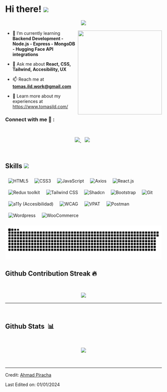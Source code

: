 <h1> Hi there! <img src = "https://raw.githubusercontent.com/MartinHeinz/MartinHeinz/master/wave.gif" width = 40px> </h1>
<p align='center'>
<img src="https://readme-typing-svg.herokuapp.com?color=%2336BCF7&size=25&center=true&vCenter=true&width=433&height=75&lines=I'm+Tomás+Langer;Web+Developer;Frontend+Developer;%40tomasild">
</p>

<img align="right" src="https://media.giphy.com/media/QvpqTCiEcwtvx6wwJK/giphy.gif" width="270" height="270" frameBorder="0" class="giphy-embed" allowFullScreen></img>


- 🌱 I’m currently learning **Backend Development - Node.js - Express - MongoDB - Hugging Face API integrations**

- 💬 Ask me about **React, CSS, Tailwind, Accesibility, UX**

- 📫 Reach me at **tomas.ild.work@gmail.com**

- 📄 Learn more about my experiences at https://www.tomasild.com/


### Connect with me 🔗 :
<br>
<p align='center'>
<a href="mailto:tomas.ild.work@gmail.com" target="_blank">
<img src="https://img.shields.io/badge/Gmail-D14836?style=for-the-badge&logo=gmail&logoColor=white">
</a>&nbsp;&nbsp;
<a href="https://www.linkedin.com/in/tomaslangerduran/" target="_blank">
<img src="https://img.shields.io/badge/linkedin-%230077B5.svg?style=for-the-badge&logo=linkedin&logoColor=white"></a>&nbsp;&nbsp;
</p>
<br>

## Skills <img src="https://media2.giphy.com/media/QssGEmpkyEOhBCb7e1/giphy.gif?cid=ecf05e47a0n3gi1bfqntqmob8g9aid1oyj2wr3ds3mg700bl&rid=giphy.gif" width=32px>
<!-- Frontend y otras habilidades relevantes -->
<div style="display: flex; flex-wrap: wrap;">
  <a href="#" style="text-decoration: none;">
    <img src="https://img.shields.io/badge/HTML5-F16529?style=for-the-badge&logo=html5&logoColor=white" alt="HTML5" style="padding: 5px; margin: 5px; border-radius: 5px;">
  </a>
  <a href="#" style="text-decoration: none;">
    <img src="https://img.shields.io/badge/CSS3-264DE4?style=for-the-badge&logo=css3&logoColor=white" alt="CSS3" style="padding: 5px; margin: 5px; border-radius: 5px;">
  </a>
  <a href="#" style="text-decoration: none;">
    <img src="https://img.shields.io/badge/JavaScript-F0DB4F?style=for-the-badge&logo=javascript&logoColor=black" alt="JavaScript" style="padding: 5px; margin: 5px; border-radius: 5px;">
  </a>
  <a href="#" style="text-decoration: none;">
    <img src="https://img.shields.io/badge/Axios-4B8BBE?style=for-the-badge&logo=axios&logoColor=white" alt="Axios" style="padding: 5px; margin: 5px; border-radius: 5px;">
  </a>
  <a href="#" style="text-decoration: none;">
    <img src="https://img.shields.io/badge/React.js-61DAFB?style=for-the-badge&logo=react&logoColor=black" alt="React.js" style="padding: 5px; margin: 5px; border-radius: 5px;">
  </a>
  <a href="#" style="text-decoration: none;">
    <img src="https://img.shields.io/badge/Redux_toolkit-764ABC?style=for-the-badge&logo=redux&logoColor=white" alt="Redux toolkit" style="padding: 5px; margin: 5px; border-radius: 5px;">
  </a>
  <a href="#" style="text-decoration: none;">
    <img src="https://img.shields.io/badge/Tailwind_CSS-38B2AC?style=for-the-badge&logo=tailwind-css&logoColor=black" alt="Tailwind CSS" style="padding: 5px; margin: 5px; border-radius: 5px;">
  </a>
  <a href="#" style="text-decoration: none;">
    <img src="https://img.shields.io/badge/Shadcn-1A73E8?style=for-the-badge&logo=shadcn&logoColor=white" alt="Shadcn" style="padding: 5px; margin: 5px; border-radius: 5px;">
  </a>
  <a href="#" style="text-decoration: none;">
    <img src="https://img.shields.io/badge/Bootstrap-795548?style=for-the-badge&logo=bootstrap&logoColor=white" alt="Bootstrap" style="padding: 5px; margin: 5px; border-radius: 5px;">
  </a>
  <a href="#" style="text-decoration: none;">
    <img src="https://img.shields.io/badge/Git-F34F29?style=for-the-badge&logo=git&logoColor=white" alt="Git" style="padding: 5px; margin: 5px; border-radius: 5px;">
  </a>
  <a href="#" style="text-decoration: none;">
    <img src="https://img.shields.io/badge/a11y_(Accesibilidad)-61BD4F?style=for-the-badge" alt="a11y (Accesibilidad)" style="padding: 5px; margin: 5px; border-radius: 5px;">
  </a>
  <a href="#" style="text-decoration: none;">
    <img src="https://img.shields.io/badge/WCAG-000000?style=for-the-badge" alt="WCAG" style="padding: 5px; margin: 5px; border-radius: 5px;">
  </a>
  <a href="#" style="text-decoration: none;">
    <img src="https://img.shields.io/badge/VPAT-000000?style=for-the-badge" alt="VPAT" style="padding: 5px; margin: 5px; border-radius: 5px;">
  </a>
  <a href="#" style="text-decoration: none;">
    <img src="https://img.shields.io/badge/Postman-FF6D00?style=for-the-badge&logo=postman&logoColor=white" alt="Postman" style="padding: 5px; margin: 5px; border-radius: 5px;">
  </a>
  <a href="#" style="text-decoration: none;">
    <img src="https://img.shields.io/badge/Wordpress-00758F?style=for-the-badge&logo=wordpress&logoColor=white" alt="Wordpress" style="padding: 5px; margin: 5px; border-radius: 5px;">
  </a>
  <a href="#" style="text-decoration: none;">
    <img src="https://img.shields.io/badge/WooCommerce-96588A?style=for-the-badge&logo=woocommerce&logoColor=white" alt="WooCommerce" style="padding: 5px; margin: 5px; border-radius: 5px;">
  </a>
</div>





<!-- Tools and Platforms -->

![snake gif](https://github.com/TekyaygilFethi/TekyaygilFethi/blob/output/github-contribution-grid-snake.svg)



## Github Contribution Streak 🔥 
<br>
<p align='center'><img src="https://github-readme-streak-stats.herokuapp.com?user=tomasild&theme=black-ice&hide_border=true&date_format=M%20j%5B%2C%20Y%5D"></p>

<hr><br>

## Github Stats &nbsp;📊
<br>
<p align='center'>
<img src="https://github-readme-stats.vercel.app/api?username=tomasild&show_icons=true&theme=github_dark">
</p>


<br>

------
Credit: [Ahmad Piracha](https://github.com/ahmadpiracha)

Last Edited on: 01/01/2024
